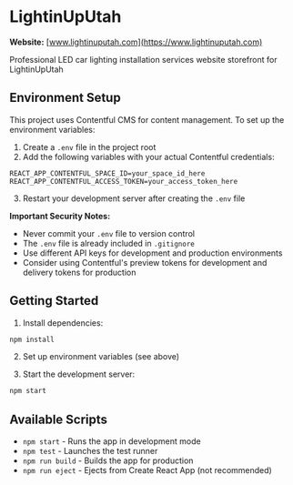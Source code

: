 # LightinUpUtah

**Website:** [www.lightinuputah.com](https://www.lightinuputah.com)

Professional LED car lighting installation services website storefront for LightinUpUtah

## Environment Setup

This project uses Contentful CMS for content management. To set up the environment variables:

1. Create a `.env` file in the project root
2. Add the following variables with your actual Contentful credentials:

```env
REACT_APP_CONTENTFUL_SPACE_ID=your_space_id_here
REACT_APP_CONTENTFUL_ACCESS_TOKEN=your_access_token_here
```

3. Restart your development server after creating the `.env` file

**Important Security Notes:**
- Never commit your `.env` file to version control
- The `.env` file is already included in `.gitignore`
- Use different API keys for development and production environments
- Consider using Contentful's preview tokens for development and delivery tokens for production

## Getting Started

1. Install dependencies:
```bash
npm install
```

2. Set up environment variables (see above)

3. Start the development server:
```bash
npm start
```

## Available Scripts

- `npm start` - Runs the app in development mode
- `npm test` - Launches the test runner
- `npm run build` - Builds the app for production
- `npm run eject` - Ejects from Create React App (not recommended)
